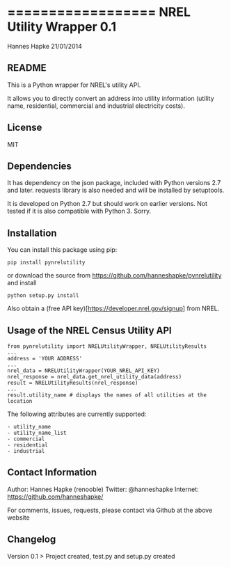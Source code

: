 ==================
NREL Utility Wrapper 0.1
==================
Hannes Hapke
21/01/2014


README
------
This is a Python wrapper for NREL's utility API. 

It allows you to directly convert an address into
utility information (utility name, residential, 
commercial and industrial electricity costs).

License
------
MIT

Dependencies
------------
It has dependency on the json package, included with Python versions 2.7 and later.
requests library is also needed and will be installed by setuptools.

It is developed on Python 2.7 but should work on earlier versions. 
Not tested if it is also compatible with Python 3. Sorry.


Installation
------------
You can install this package using pip:

    pip install pynrelutility

or download the source from https://github.com/hanneshapke/pynrelutility and install

    python setup.py install

Also obtain a (free API key)[https://developer.nrel.gov/signup] from NREL. 


Usage of the NREL Census Utility  API
-------------------------------------

    from pynrelutility import NRELUtilityWrapper, NRELUtilityResults
    ...
    address = 'YOUR ADDRESS'
    ...
    nrel_data = NRELUtilityWrapper(YOUR_NREL_API_KEY)
    nrel_response = nrel_data.get_nrel_utility_data(address)
    result = NRELUtilityResults(nrel_response) 
    ...
    result.utility_name # displays the names of all utilities at the location

The following attributes are currently supported:

    - utility_name
    - utility_name_list
    - commercial
    - residential
    - industrial


Contact Information
-------------------
Author: Hannes Hapke (renooble)
Twitter: @hanneshapke
Internet: https://github.com/hanneshapke/ 

For comments, issues, requests, please contact via Github at the above website


Changelog
---------
Version 0.1   > Project created, test.py and setup.py created



